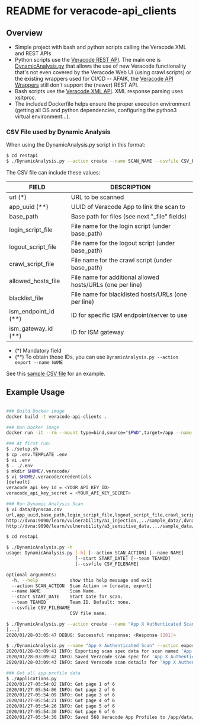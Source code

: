 # README for veracode-api_clients

## Overview

-   Simple project with bash and python scripts calling the Veracode XML and REST APIs
-   Python scripts use the [Veracode REST API](https://help.veracode.com/reader/LMv_dtSHyb7iIxAQznC~9w/TNCmFBcyE6F902_fr9Qz0g). The main one is [DynamicAnalysis.py](./restapi/DynamicAnalysis.py) that allows the use of new Veracode functionality that's not even covered by the Veracode Web UI (using crawl scripts) or the existing wrappers used for CI/CD -- AFAIK, the [Veracode API Wrappers](https://help.veracode.com/reader/LMv_dtSHyb7iIxAQznC~9w/Ib32zUpRx3cEwdR3duvUdg) still don't support the (newer) REST API.
-   Bash scripts use the [Veracode XML API](https://help.veracode.com/reader/LMv_dtSHyb7iIxAQznC~9w/SdntedDhtLGc_zmxQ339OA). XML response parsing uses xsltproc.
-   The included Dockerfile helps ensure the proper execution environment (getting all OS and python dependencies, configuring the python3 virtual environment...).

### CSV File used by Dynamic Analysis

When using the DynamicAnalysis.py script in this format:

```bash
$ cd restapi
$ ./DynamicAnalysis.py --action create --name SCAN_NAME --csvfile CSV_FILENAME
```

The CSV file can include these values:

| FIELD                  | DESCRIPTION                                                |
| ---------------------- | ---------------------------------------------------------- |
| url (\*)               | URL to be scanned                                          |
| app_uuid (\*\*)        | UUID of Veracode App to link the scan to                   |
| base_path              | Base path for files (see next "\_file" fields)             |
| login_script_file      | File name for the login script (under base_path)           |
| logout_script_file     | File name for the logout script (under base_path)          |
| crawl_script_file      | File name for the crawl script (under base_path)           |
| allowed_hosts_file     | File name for additional allowed hosts/URLs (one per line) |
| blacklist_file         | File name for blacklisted hosts/URLs (one per line)        |
| ism_endpoint_id (\*\*) | ID for specific ISM endpoint/server to use                 |
| ism_gateway_id (\*\*)  | ID for ISM gateway                                         |

-   (\*) Mandatory field
-   (\*\*) To obtain those IDs, you can use `DynamicAnalysis.py --action export --name NAME`

See this [sample CSV file](sample_data/dynscan-dvna.csv) for an example.

## Example Usage

```bash

### Build Docker image
docker build -t veracode-api-clients .

### Run Docker image
docker run -it --rm --mount type=bind,source="$PWD",target=/app --name veracode-api-clients veracode-api-clients

### At first run:
$ ./setup.sh
$ cp .env.TEMPLATE .env
$ vi .env
$ . ./.env
$ mkdir $HOME/.veracode/
$ vi $HOME/.veracode/credentials
[default]
veracode_api_key_id = <YOUR_API_KEY_ID>
veracode_api_key_secret = <YOUR_API_KEY_SECRET>

### Run Dynamic Analysis Scan
$ vi data/dynscan.csv
url,app_uuid,base_path,login_script_file,logout_script_file,crawl_script_file,allowed_hosts_file,blacklist_file,ism_endpoint_id,ism_gateway_id
http://dvna:9090/learn/vulnerability/a1_injection,,../sample_data/,dvna-login.side,,dvna-A1-Injection.side,dvna-allowed-hosts-a1.txt,dvna-blacklist-a1.txt,,
http://dvna:9090/learn/vulnerability/a3_sensitive_data,,../sample_data/,dvna-login.side,,dvna-A3-SensitiveDataExposure.side,dvna-allowed-hosts-a3.txt,dvna-blacklist-a3.txt,,

$ cd restapi

$ ./DynamicAnalysis.py -h
usage: DynamicAnalysis.py [-h] [--action SCAN_ACTION] [--name NAME]
                          [--start START_DATE] [--team TEAMID]
                          [--csvfile CSV_FILENAME]

optional arguments:
  -h, --help            show this help message and exit
  --action SCAN_ACTION  Scan Action := [create, export]
  --name NAME           Scan Name.
  --start START_DATE    Start Date for scan.
  --team TEAMID         Team ID. Default: none.
  --csvfile CSV_FILENAME
                        CSV file name.

$ ./DynamicAnalysis.py --action create --name "App X Authenticated Scan" --csvfile ../data/dynscan.csv
[...]
2020/01/28-03:05:47 DEBUG: Successful response: <Response [201]>

$ ./DynamicAnalysis.py --name "App X Authenticated Scan" --action export
2020/01/28-03:09:41 INFO: Exporting scan spec data for scan named 'App X Authenticated Scan'
2020/01/28-03:09:42 INFO: Saved Veracode scan spec for 'App X Authenticated Scan' to /app/data/ScanSpec.json
2020/01/28-03:09:43 INFO: Saved Veracode scan details for 'App X Authenticated Scan' to /app/data/ScanDetails.json

### Get all app profile data
$ ./Applications.py
2020/01/27-05:54:02 INFO: Got page 1 of 6
2020/01/27-05:54:06 INFO: Got page 2 of 6
2020/01/27-05:54:09 INFO: Got page 3 of 6
2020/01/27-05:54:21 INFO: Got page 4 of 6
2020/01/27-05:54:26 INFO: Got page 5 of 6
2020/01/27-05:54:30 INFO: Got page 6 of 6
2020/01/27-05:54:30 INFO: Saved 568 Veracode App Profiles to /app/data/Apps.json
```
